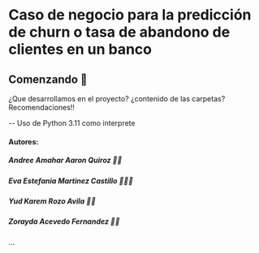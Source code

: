 # Caso de negocio para la predicción de churn o tasa de abandono de clientes en un banco

## Comenzando 🚀

¿Que desarrollamos en el proyecto?
¿contenido de las carpetas?
Recomendaciones!!

-- Uso de Python 3.11 como interprete

#### Autores:
  ##### Andree Amahar Aaron Quiroz ‍🧞‍♂️
  ##### Eva Estefania Martinez Castillo 🧜🏼‍♀️
  ##### Yud Karem Rozo Avila  🦹‍♀️
  ##### Zorayda Acevedo Fernandez 🧛‍♀️
…